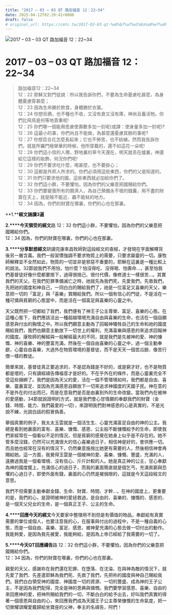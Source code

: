 ```yaml
---
title: "2017 – 03 – 03 QT 路加福音 12：22~34"
date: 2025-04-12T02:29:41+0800
draft: false
# original_url: https://cmtc.tw/2017-03-03-qt-%e8%b7%af%e5%8a%a0%e7%a6%8f%e9%9f%b3-12%ef%bc%9a2234
---
```


![2017 – 03 – 03 QT 路加福音 12：22\~34](/images/qt.jpg   "2017 – 03 – 03 QT 路加福音 12：22\~34")

# 2017 – 03 – 03 QT 路加福音 12：22\~34

> 路加福音12：22\~34  
> 12：22 耶穌又對門徒說：所以我告訴你們，不要為生命憂慮吃甚麼，為身體憂慮穿甚麼；  
> 12：23 因為生命勝於飲食，身體勝於衣裳。  
> 12：24 你想烏鴉，也不種也不收，又沒有倉又沒有庫，神尚且養活牠。你們比飛鳥是何等地貴重呢!  
> 12：25 你們哪一個能用思慮使壽數多加一刻呢(或譯：使身量多加一肘呢)?  
> 12：26 這最小的事，你們尚且不能做，為甚麼還憂慮其餘的事呢?  
> 12：27 你想百合花怎麼長起來；它也不勞苦，也不紡線。然而我告訴你們，就是所羅門極榮華的時候，他所穿戴的，還不如這花一朵呢!  
> 12：28 你們這小信的人哪，野地裏的草今天還在，明天就丟在爐裏，神還給它這樣的妝飾，何況你們呢!  
> 12：29 你們不要求吃什麼，喝甚麼，也不要掛心；  
> 12：30 這都是外邦人所求的。你們必須用這些東西，你們的父是知道的。  
> 12：31 你們只要求他的國，這些東西就必加給你們了。  
> 12：32 你們這小群，不要懼怕，因為你們的父樂意把國賜給你們。  
> 12：33 你們要變賣所有的賙濟人，為自己預備永不壞的錢囊，用不盡的財寶在天上，就是賊不能近、蟲不能蛀的地方。  
> 12：34 因為，你們的財寶在哪裏，你們的心也在那裏。

**1.****經文誦讀3遍**

**2.****今天領受的經文**路 12：32 你們這小群，不要懼怕，因為你們的父樂意把國賜給你們。  
12：34 因為，你們的財寶在哪裏，你們的心也在那裏。

**3.****分享默想經文**研讀完康來昌牧師對這段經文的查經，才發現在字面解釋背後另一層含義。我們一般習慣強調不要求物質上的需要，只要求屬靈的一切。康牧師解釋並不全然如此，物質的一切並非是邪惡不重要的，耶穌在這裏是一種比較上的說法。32節說我們不用怕，怕什麼？怕沒得吃、沒得喝、怕壽命…，甚至怕我們基督徒好像什麼都要捨下，過得很捨己、很付代價，像修道士一樣很苦…。其實我們的天父，在我們犯罪準備滅亡之時，祂就先為我們死，先愛我們，先救我們，先把祂的國度和神自己，一同白白的賜給我們了，祂是一位富足又喜樂的天父，樂意把一切的「富足」與「喜樂」賞賜給我們。所以一個有信心的門徒，不是活在一種可憐與貧窮的心態當中，而是活在一個富足與喜樂的心靈之中。

天父既然把一切都給了我們，我們便有了神王子公主尊榮、富足、喜樂的心態。在這種心態下，我們應該活出一種超越環境充滿自由與喜樂的生命，也活在一個自願感恩與付出的胸懷之中。所以我們願意主動為了回報神犧牲自己的生命和祂的國度賜給我們，我們也願意主動放下一切世上的權利，充滿喜樂與感恩的來追求回報神的國度。康牧師的解經與一般解經最大的不同，就是我們是先被神的愛、神的慷慨、神的喜樂、神的豐富充滿，然後在一個自由喜樂的心靈之中，過一個主動奉獻，心靈自由喜樂，大過外在物質環境的基督徒，而不是天天一個苦瓜臉、像苦行僧一樣的教徒。

簡單來說，基督徒真正要追求的，不是認為錢是不好的，或是窮才好，也不是物質都是壞的，只有讀經禱告傳福音才是好的。不在乎外在的條件，而是心靈裏完全不受這些捆綁了。我們是因為天父的愛，活在一個不管環境如何，我們都是自由、喜樂、靈裏富足、並因為充滿感恩自願放下一切來追求神國度的天國子民。神在意的不是外在的付出而已，而是在意我們是否是由裏到外的生命改變。當我們內在被神的愛感動，34節就說證明的方式，就是我們會心甘情願的奉獻我們的財寶（金錢、時間、能力、我們最愛的一切），來證明我們對神感恩的心是真實的，不是光說不練，光說白話的假冒偽善。

舉個真實的例子，我太太玉雲就是一個活生生、心靈充滿富足自由的神的公主。我總是看到她裏面的富有、喜樂、慷慨、感恩、公主般不斷慷慨給予的生命，即使我們家經常在一個看似不足的情況，但是貧窮的感覺在她身上似乎是不存在的。她不管多麼沒錢，仍然可以充滿很大的信心喜樂過日子，相信神是好的，會供應一切。而且她也經常在沒有的情況下，仍然樂意施捨比她更有需要的人，然後相信神會再賜給她。這一方面，我覺得玉雲是一個被神的愛、喜樂、慷慨、豐盛，充滿的人，遠勝過我是一個看環境、沒有信心、斤斤計較的人。她是真正神的公主，甘心奉獻為神的國度擺上，充滿信心的過日子，而我的裏面簡直就是個乞丐，充滿貧窮與恐懼的心過日子，即使外面有錢，裏面的心仍然是被侷限的，這就是今天這段經文的意思。

我們不但需要主動奉獻金錢、生命、財寶、時間、才幹…，在神的國度上，更重要的是，我們的心，是證明被神的愛拯救過，是自由的、喜樂的、慷慨的、感恩的、是一個天父兒女的生命，是一個真正王子、公主的生命。

**4.****回應今天的經文**今天要家中整理用不到但是有價值的物品，奉獻給有真實需要的單位或個人，也要注意我的心，在服事與付出的過程中，不是一種自義的心態，而是一個自由、喜樂、富足、感恩、被神愛充滿的心態去做一切付出的動作。我能夠愛，是因為我先被愛，我能夠給，是因為上帝已經給了我需要的一切了。

**5.****今天QT回應禱告**路 12：32 你們這小群，不要懼怕，因為你們的父樂意把國賜給你們。  
12：34 因為，你們的財寶在哪裏，你們的心也在那裏。

親愛的天父，感謝祢在我們還在犯罪、在墮落、在沈淪、在與神為敵的情況下，就先愛了我們、先差遣耶穌為我們死、先救了我們，先把祢的國度與神自己賜給我們。我們白白領受神的國度、神國度一切的資源、一切的豐盛、成為神的王子公主，不是因為我們配得，完全是神的恩典與憐憫。我們要學習感恩、喜樂、自由的來回應神的愛，把神所賜給我們的一切，不斷白白的給予出去，好叫我們真實的得著一個感恩與自由的心，來回應我們成為天國王子公主尊榮慷慨的生命氣度，把一切榮耀頌耀愛戴歸給坐寶座的父神，奉主的名禱告，阿們！